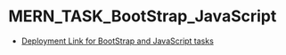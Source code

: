 # MERN_TASK_BootStrap_JavaScript

- <a href="https://pvamsi02.github.io/MERN_TASK_BS_JS/" >Deployment Link for BootStrap and JavaScript tasks</a>

